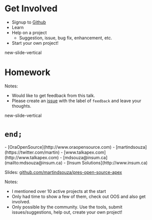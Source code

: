 # Get Involved

- Signup to [<i class="fa fa-github"></i> Github](https://github.com)
- Learn <i class="fa fa-git"></i>
- Help on a project
  - Suggestion, issue, bug fix, enhancement, etc.
- Start your own project!

new-slide-vertical

# Homework

Notes:
- Would like to get feedback from this talk.</br>
- Please create an [issue](https://github.com/martindsouza/pres-open-source-apex/issues) with the label of `feedback` and leave your thoughts.

new-slide-vertical

# `end;`

<p class="no-bullet"></p>
- <i class="fa fa-home"></i> [OraOpenSource](http://www.oraopensource.com)
- <i class="fa fa-twitter"></i> [martindsouza](https://twitter.com/martin)
- <i class="fa fa-rss"></i> [www.talkapex.com](http://www.talkapex.com)
- <i class="fa fa-envelope-o"></i> [mdsouza@insum.ca](mailto:mdsouza@insum.ca)
- <i class="fa fa-building-o"></i> [Insum Solutions](http://www.insum.ca)

Slides: [github.com/martindsouza/pres-open-source-apex](https://github.com/martindsouza/pres-open-source-apex)


Notes:
- I mentioned over 10 active projects at the start
- Only had time to show a few of them, check out OOS and also get involved.
- Only possible by the community. Use the tools, submit issues/suggestions, help out, create your own project!
